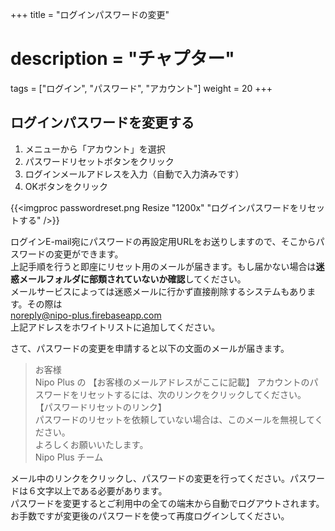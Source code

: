 +++
title = "ログインパスワードの変更"
# description = "チャプター"
tags = ["ログイン", "パスワード", "アカウント"]
weight = 20
+++

## ログインパスワードを変更する

1. メニューから「アカウント」を選択
1. パスワードリセットボタンをクリック
1. ログインメールアドレスを入力（自動で入力済みです）
1. OKボタンをクリック

{{<imgproc passwordreset.png Resize "1200x" "ログインパスワードをリセットする" />}}

ログインE-mail宛にパスワードの再設定用URLをお送りしますので、そこからパスワードの変更ができます。  
上記手順を行うと即座にリセット用のメールが届きます。もし届かない場合は**迷惑メールフォルダに部類されていないか確認**してください。  
メールサービスによっては迷惑メールに行かず直接削除するシステムもあります。その際は  
noreply@nipo-plus.firebaseapp.com  
上記アドレスをホワイトリストに追加してください。

さて、パスワードの変更を申請すると以下の文面のメールが届きます。

> お客様  
> Nipo Plus の 【お客様のメールアドレスがここに記載】 アカウントのパスワードをリセットするには、次のリンクをクリックしてください。  
> 【パスワードリセットのリンク】  
> パスワードのリセットを依頼していない場合は、このメールを無視してください。  
> よろしくお願いいたします。  
> Nipo Plus チーム  

メール中のリンクをクリックし、パスワードの変更を行ってください。パスワードは６文字以上である必要があります。  
パスワードを変更するとご利用中の全ての端末から自動でログアウトされます。お手数ですが変更後のパスワードを使って再度ログインしてください。
